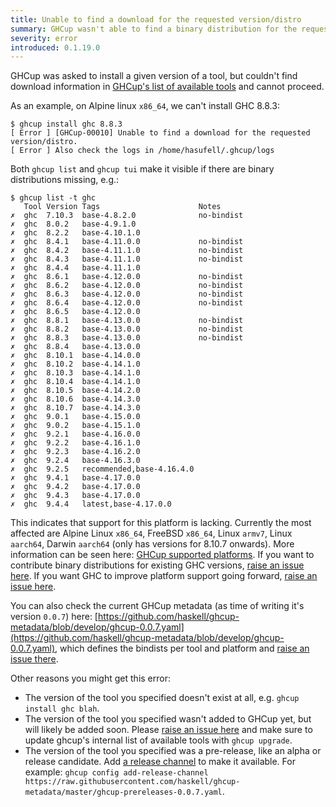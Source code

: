 ```yaml
---
title: Unable to find a download for the requested version/distro
summary: GHCup wasn't able to find a binary distribution for the requested tool for the current platform
severity: error
introduced: 0.1.19.0
---
```


GHCup was asked to install a given version of a tool, but couldn't find download information in [GHCup's list of available tools](https://github.com/haskell/ghcup-metadata) and cannot proceed.

As an example, on Alpine linux `x86_64`, we can't install GHC 8.8.3:
```
$ ghcup install ghc 8.8.3
[ Error ] [GHCup-00010] Unable to find a download for the requested version/distro.
[ Error ] Also check the logs in /home/hasufell/.ghcup/logs
```

Both `ghcup list` and `ghcup tui` make it visible if there are binary distributions missing, e.g.:

```
$ ghcup list -t ghc
   Tool Version Tags                      Notes
✗  ghc  7.10.3  base-4.8.2.0              no-bindist
✗  ghc  8.0.2   base-4.9.1.0
✗  ghc  8.2.2   base-4.10.1.0
✗  ghc  8.4.1   base-4.11.0.0             no-bindist
✗  ghc  8.4.2   base-4.11.1.0             no-bindist
✗  ghc  8.4.3   base-4.11.1.0             no-bindist
✗  ghc  8.4.4   base-4.11.1.0
✗  ghc  8.6.1   base-4.12.0.0             no-bindist
✗  ghc  8.6.2   base-4.12.0.0             no-bindist
✗  ghc  8.6.3   base-4.12.0.0             no-bindist
✗  ghc  8.6.4   base-4.12.0.0             no-bindist
✗  ghc  8.6.5   base-4.12.0.0
✗  ghc  8.8.1   base-4.13.0.0             no-bindist
✗  ghc  8.8.2   base-4.13.0.0             no-bindist
✗  ghc  8.8.3   base-4.13.0.0             no-bindist
✗  ghc  8.8.4   base-4.13.0.0
✗  ghc  8.10.1  base-4.14.0.0
✗  ghc  8.10.2  base-4.14.1.0
✗  ghc  8.10.3  base-4.14.1.0
✗  ghc  8.10.4  base-4.14.1.0
✗  ghc  8.10.5  base-4.14.2.0
✗  ghc  8.10.6  base-4.14.3.0
✗  ghc  8.10.7  base-4.14.3.0
✗  ghc  9.0.1   base-4.15.0.0
✗  ghc  9.0.2   base-4.15.1.0
✗  ghc  9.2.1   base-4.16.0.0
✗  ghc  9.2.2   base-4.16.1.0
✗  ghc  9.2.3   base-4.16.2.0
✗  ghc  9.2.4   base-4.16.3.0
✗  ghc  9.2.5   recommended,base-4.16.4.0
✗  ghc  9.4.1   base-4.17.0.0
✗  ghc  9.4.2   base-4.17.0.0
✗  ghc  9.4.3   base-4.17.0.0
✗  ghc  9.4.4   latest,base-4.17.0.0
```

This indicates that support for this platform is lacking. Currently the most affected are Alpine Linux `x86_64`, FreeBSD `x86_64`, Linux `armv7`, Linux `aarch64`, Darwin `aarch64` (only has versions for 8.10.7 onwards). More information can be seen here: [GHCup supported platforms](https://www.haskell.org/ghcup/install/#supported-platforms).
If you want to contribute binary distributions for existing GHC versions, [raise an issue here](https://github.com/haskell/ghcup-metadata/issues). If you want GHC to improve platform support going forward, [raise an issue here](https://gitlab.haskell.org/ghc/ghc/-/issues/).

You can also check the current GHCup metadata (as time of writing it's version `0.0.7`) here: [https://github.com/haskell/ghcup-metadata/blob/develop/ghcup-0.0.7.yaml](https://github.com/haskell/ghcup-metadata/blob/develop/ghcup-0.0.7.yaml), which defines the bindists per tool and platform and [raise an issue there](https://github.com/haskell/ghcup-metadata/issues).

Other reasons you might get this error:

* The version of the tool you specified doesn't exist at all, e.g. `ghcup install ghc blah`.
* The version of the tool you specified wasn't added to GHCup yet, but will likely be added soon. Please [raise an issue here](https://github.com/haskell/ghcup-metadata/issues) and make sure to update ghcup's internal list of available tools with `ghcup upgrade`.
* The version of the tool you specified was a pre-release, like an alpha or release candidate. Add [a release channel](https://www.haskell.org/ghcup/guide/#pre-release-channels) to make it available. For example: `ghcup config add-release-channel https://raw.githubusercontent.com/haskell/ghcup-metadata/master/ghcup-prereleases-0.0.7.yaml`.
